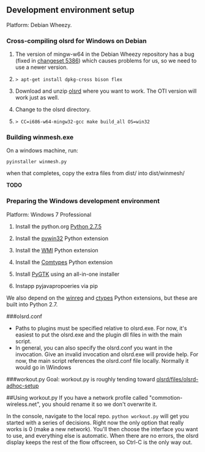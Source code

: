 ## Development environment setup

Platform: Debian Wheezy.

### Cross-compiling olsrd for Windows on Debian

1. The version of mingw-w64 in the Debian Wheezy repository has a bug (fixed
   in [changeset
   5386](http://sourceforge.net/apps/trac/mingw-w64/changeset/5386)) which
   causes problems for us, so we need to use a newer version.


1. ``> apt-get install dpkg-cross bison flex``

1. Download and unzip [olsrd](http://www.olsr.org/releases/0.6/olsrd-0.6.6.tar.gz)
where you want to work. The OTI version will work just as well.

1. Change to the olsrd directory.

1. ``> CC=i686-w64-mingw32-gcc make build_all OS=win32``

### Building winmesh.exe

On a windows machine, run:

``pyinstaller winmesh.py``

when that completes, copy the extra files from dist/ into dist/winmesh/

__TODO__

### Preparing the Windows development environment

Platform: Windows 7 Professional

1. Install the python.org [Python
   2.7.5](http://www.python.org/ftp/python/2.7.5/python-2.7.5.msi)

1. Install the
   [pywin32](http://sourceforge.net/projects/pywin32/files/?source=navbar) Python
   extension

1. Install the [WMI](https://pypi.python.org/pypi/WMI/) Python extension

1. Install the [Comtypes](http://sourceforge.net/projects/comtypes/files/comtypes/) Python extension

1. Install [PyGTK](http://ftp.gnome.org/pub/GNOME/binaries/win32/pygtk/2.24/) using an all-in-one installer

1. Instapp pyjavapropoeries via pip

We also depend on the [winreg](http://docs.python.org/2/library/_winreg.html) and
[ctypes](http://docs.python.org/2/library/ctypes.html) Python extensions, but these
are built into Python 2.7.

###olsrd.conf
- Paths to plugins must be specified relative to olsrd.exe. For now, it's
easiest to put the olsrd.exe and the plugin dll files in with the main script.
- In general, you can also specify the olsrd.conf you want in the invocation. 
Give an invalid invocation and olsrd.exe will provide help. For now, the main
script references the olsrd.conf file locally. Normally it would go in
\Windows

###workout.py
Goal: workout.py is roughly tending toward [olsrd/files/olsrd-adhoc-setup](https://github.com/opentechinstitute/olsrd/blob/release-0.6.5.4/files/olsrd-adhoc-setup)

##Using workout.py
If you have a network profile called "commotion-wireless.net", you should rename
it so we don't overwrite it.

In the console, navigate to the local repo. ``python workout.py`` will get 
you started with a series of decisions. Right now the only option that 
really works is 0 (make a new network). You'll then choose the interface you
want to use, and everything else is automatic. When there are no errors, the
olsrd display keeps the rest of the flow offscreen, so Ctrl-C is the only way
out.
